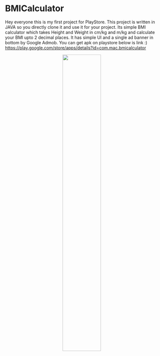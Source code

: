 # BMICalculator
Hey everyone this is my first project for PlayStore.
This project is written in JAVA so you directly clone it and use it for your project.
Its simple BMI calculator which takes Height and Weight in cm/kg and m/kg and calculate your BMI upto 2 decimal places.
It has simple UI and a single ad banner in bottom by Google Admob.
You can get apk on playstore below is link :)
https://play.google.com/store/apps/details?id=com.mac.bmicalculator

<p align="center">
<img src="https://cdn.jsdelivr.net/gh/dev-iamsaurabh/BMICalculator/play.js" width="50%">
</p>
